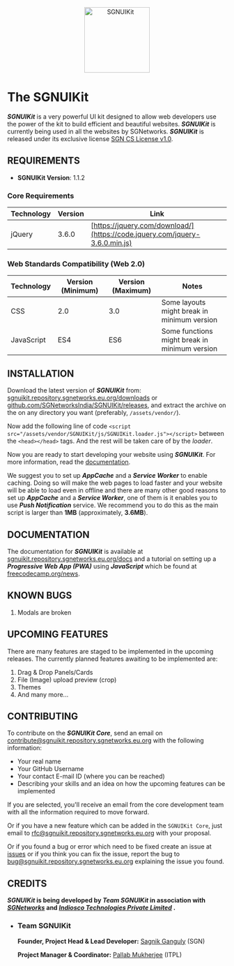 <div align="center">
    <a href="https://sgnuikit.repository.sgnetworks.eu.org">
        <img alt="SGNUIKit" src="https://img.static.sgnetworks.eu.org/logos/SGNUIKit.png" width="150">
    </a>
</div>

# The SGNUIKit

**_SGNUIKit_** is a very powerful UI kit designed to allow web developers use the power of the kit to build efficient and beautiful websites.
**_SGNUIKit_** is currently being used in all the websites by SGNetworks.
**_SGNUIKit_** is released under its exclusive license [SGN CS License v1.0](https://github.com/SGNetworksIndia/SGNUIkit/blob/master/LICENSE).

## REQUIREMENTS

* **SGNUIKit Version**: 1.1.2

### Core Requirements

| Technology | Version | Link                                                                        |
|------------|---------|-----------------------------------------------------------------------------|
| jQuery     | 3.6.0   | [https://jquery.com/download/](https://code.jquery.com/jquery-3.6.0.min.js) |

### Web Standards Compatibility (Web 2.0)

| Technology | Version (Minimum) | Version (Maximum) | Notes                                         |
|------------|-------------------|-------------------|-----------------------------------------------|
| CSS        | 2.0               | 3.0               | Some layouts might break in minimum version   |
| JavaScript | ES4               | ES6               | Some functions might break in minimum version |

## INSTALLATION

Download the latest version of **_SGNUIKit_** from:
[sgnuikit.repository.sgnetworks.eu.org/downloads](https://sgnuikit.repository.sgnetworks.eu.org/downloads/) or
[github.com/SGNetworksIndia/SGNUIKit/releases](https://github.com/SGNetworksIndia/SGNUIKit/releases), and extract the archive on the on any directory you want (preferably, `/assets/vendor/`).

Now add the following line of code `<script src="/assets/vendor/SGNUIKit/js/SGNUIKit.loader.js"></script>` between the `<head></head>` tags.
And the rest will be taken care of by the *loader*.

Now you are ready to start developing your website using **_SGNUIKit_**.
For more information, read the [documentation](#documentation).

We suggest you to set up **_AppCache_** and a **_Service Worker_** to enable caching. Doing so will make the web pages to load faster and your website will be able to load even in offline and
there are many other good reasons to set up **_AppCache_** and a **_Service Worker_**, one of them is it enables you to use **_Push Notification_** service.
We recommend you to do this as the main script is larger than **1MB** (approximately, **3.6MB**).

## DOCUMENTATION

The documentation for **_SGNUIKit_** is available at [sgnuikit.repository.sgnetworks.eu.org/docs](https://sgnuikit.repository.sgnetworks.eu.org/docs/) and a tutorial on setting up a **_Progressive Web
App (PWA)_**
using **_JavaScript_** which be found at [freecodecamp.org/news](https://www.freecodecamp.org/news/build-a-pwa-from-scratch-with-html-css-and-javascript/).

## KNOWN BUGS

1. Modals are broken

## UPCOMING FEATURES

There are many features are staged to be implemented in the upcoming releases. The currently planned features awaiting to be implemented are:

1. Drag & Drop Panels/Cards
2. File (Image) upload preview (crop)
3. Themes
4. And many more...

## CONTRIBUTING

To contribute on the **_SGNUIKit Core_**, send an email on [contribute@sgnuikit.repository.sgnetworks.eu.org](mailto:contribute@sgnuikit.repository.sgnetworks.eu.org) with the following information:

* Your real name
* Your GitHub Username
* Your contact E-mail ID (where you can be reached)
* Describing your skills and an idea on how the upcoming features can be implemented

If you are selected, you'll receive an email from the core development team with all the information required to move forward.

Or if you have a new feature which can be added in the `SGNUIKit Core`, just email to [rfc@sgnuikit.repository.sgnetworks.eu.org](mailto:rfc@sgnuikit.repository.sgnetworks.eu.org) with your proposal.

Or if you found a bug or error which need to be fixed create an issue at [issues](https://github.com/SGNetworksIndia/SGNUIKit/issues) or if you think you can fix the issue, report the bug to
[bug@sgnuikit.repository.sgnetworks.eu.org](mailto:bug@sgnuikit.repository.sgnetworks.eu.org) explaining the issue you found.

## CREDITS

**_SGNUIKit_ is being developed by _Team SGNUIKit_ in association with _[SGNetworks](https://github.com/SGNetworksIndia/)_ and _[Indiosco Technologies Private Limited](https://github.com/Indiosco/)_
.**

* ### Team SGNUIKit
  **Founder, Project Head & Lead Developer:** [Sagnik Ganguly](https://github.com/SagnikGanguly96) (SGN)

  **Project Manager & Coordinator:** [Pallab Mukherjee](https://github.com/Pallab-Mukherjee) (ITPL)

